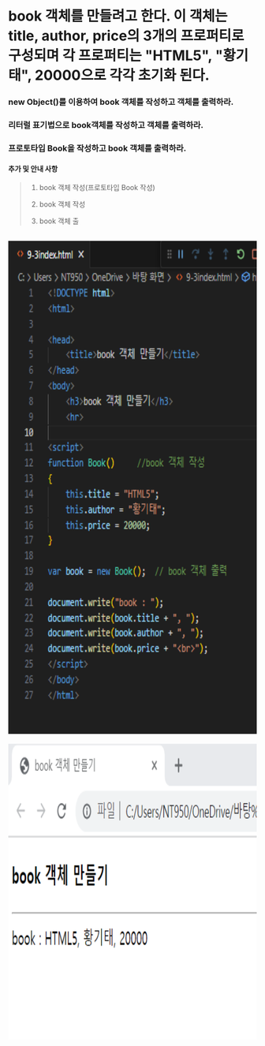 # book 객체를 만들려고 한다. 이 객체는 title, author, price의 3개의 프로퍼티로 구성되며 각 프로퍼티는 "HTML5", "황기태", 20000으로 각각 초기화 된다.

### new Object()를 이용하여 book 객체를 작성하고 객체를 출력하라.
### 리터럴 표기법으로 book객체를 작성하고 객체를 출력하라.
### 프로토타입 Book을 작성하고 book 객체를 출력하라.

 #### 추가 및 안내 사항

>    1. book 객체 작성(프로토타입 Book 작성)
>    >
>    2. book 객체 작성
>    >
>    3. book 객체 출


<br><img src="1.png" width="1000" height="1000" title="px(픽셀) 크기 설정" alt="1번 이미지"></img><br/>
<br><img src="2.png" width="1000" height="600" title="px(픽셀) 크기 설정" alt="1번 이미지"></img><br/>



